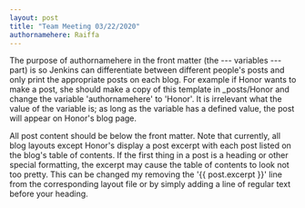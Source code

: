```yaml
---
layout: post
title: "Team Meeting 03/22/2020"
authornamehere: Raiffa
---
```


The purpose of authornamehere in the front matter (the --- variables --- part) is so Jenkins can differentiate between different people's posts and only print the appropriate posts on each blog. For example if Honor wants to make a post, she should make a copy of this template in \_posts/Honor and change the variable 'authornamehere' to 'Honor'. It is irrelevant what the value of the variable is; as long as the variable has a defined value, the post will appear on Honor's blog page.

All post content should be below the front matter. Note that currently, all blog layouts except Honor's display a post excerpt with each post listed on the blog's table of contents. If the first thing in a post is a heading or other special formatting, the excerpt may cause the table of contents to look not too pretty. This can be changed my removing the '{{ post.excerpt }}' line from the corresponding layout file or by simply adding a line of regular text before your heading.
